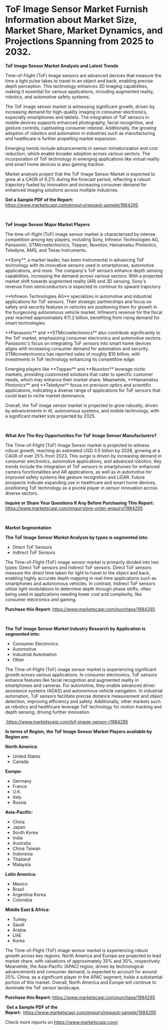 <p><h1>ToF Image Sensor Market Furnish Information about Market Size, Market Share, Market Dynamics, and Projections Spanning from 2025 to 2032.</h1></p><p><strong>ToF Image Sensor Market Analysis and Latest Trends</strong></p>
<p><p>Time-of-Flight (ToF) image sensors are advanced devices that measure the time a light pulse takes to travel to an object and back, enabling precise depth perception. This technology enhances 3D imaging capabilities, making it essential for various applications, including augmented reality, robotics, and automotive safety systems. </p><p>The ToF image sensor market is witnessing significant growth, driven by increasing demand for high-quality imaging in consumer electronics, especially smartphones and tablets. The integration of ToF sensors in mobile devices supports enhanced photography, facial recognition, and gesture controls, captivating consumer interest. Additionally, the growing adoption of robotics and automation in industries such as manufacturing and healthcare is further propelling market expansion.</p><p>Emerging trends include advancements in sensor miniaturization and cost reduction, which enable broader adoption across various sectors. The incorporation of ToF technology in emerging applications like virtual reality and smart home devices is also gaining traction. </p><p>Market analysts project that the ToF Image Sensor Market is expected to grow at a CAGR of 6.2% during the forecast period, reflecting a robust trajectory fueled by innovation and increasing consumer demand for enhanced imaging solutions across multiple industries.</p></p>
<p><strong>Get a Sample PDF of the Report:&nbsp;</strong> <a href="https://www.marketscagr.com/enquiry/request-sample/1984295?utm_campaign=3277&utm_medium=2&utm_source=Github&utm_content=ia&utm_term=06042025&utm_id=tof-image-sensor">https://www.marketscagr.com/enquiry/request-sample/1984295</a></p>
<p>&nbsp;</p>
<p><strong>ToF Image Sensor Major Market Players</strong></p>
<p><p>The time-of-flight (ToF) image sensor market is characterized by intense competition among key players, including Sony, Infineon Technologies AG, Panasonic, STMicroelectronics, Toppan, Nuvoton, Hamamatsu Photonics, Teledyne, AMS, and Texas Instruments.</p><p>**Sony**, a market leader, has been instrumental in advancing ToF technology with its innovative sensors used in smartphones, automotive applications, and more. The company's ToF sensors enhance depth sensing capabilities, increasing the demand across various sectors. With a projected market shift towards augmented reality (AR) and 3D sensing, Sony's revenue from semiconductors is expected to continue its upward trajectory.</p><p>**Infineon Technologies AG** specializes in automotive and industrial applications for ToF sensors. Their strategic partnerships and focus on safety and security features in vehicles are positioning them for growth in the burgeoning autonomous vehicle market. Infineon’s revenue for the fiscal year reached approximately €11.2 billion, benefiting from rising demand for smart technologies.</p><p>**Panasonic** and **STMicroelectronics** also contribute significantly to the ToF market, emphasizing consumer electronics and automotive sectors. Panasonic's focus on integrating ToF sensors into smart home devices aligns with increasing consumer demand for automation and security. STMicroelectronics has reported sales of roughly $10 billion, with investments in ToF technology enhancing its competitive edge.</p><p>Emerging players like **Toppan** and **Nuvoton** leverage niche markets, providing customized solutions that cater to specific customer needs, which may enhance their market share. Meanwhile, **Hamamatsu Photonics** and **Teledyne** focus on precision optics and scientific applications, indicating a diverse range of applications for ToF sensors that could lead to niche market dominance.</p><p>Overall, the ToF image sensor market is projected to grow robustly, driven by advancements in AI, autonomous systems, and mobile technology, with a significant market size projected by 2025.</p></p>
<p>&nbsp;</p>
<p><strong>What Are The Key Opportunities For ToF Image Sensor Manufacturers?</strong></p>
<p><p>The Time-of-Flight (ToF) Image Sensor market is projected to witness robust growth, reaching an estimated USD 3.5 billion by 2028, growing at a CAGR of over 25% from 2023. This surge is driven by increasing demand in consumer electronics, automotive applications, and advanced robotics. Key trends include the integration of ToF sensors in smartphones for enhanced camera functionalities and AR applications, as well as in automotive for improved safety systems like gesture recognition and LiDAR. Future prospects indicate expanding use in healthcare and smart home devices, positioning ToF technology as a pivotal player in sensor innovation across diverse sectors.</p></p>
<p><strong>Inquire or Share Your Questions If Any Before Purchasing This Report:</strong> <a href="https://www.marketscagr.com/enquiry/pre-order-enquiry/1984295?utm_campaign=3277&utm_medium=2&utm_source=Github&utm_content=ia&utm_term=06042025&utm_id=tof-image-sensor">https://www.marketscagr.com/enquiry/pre-order-enquiry/1984295</a></p>
<p>&nbsp;</p>
<p><strong>Market Segmentation</strong></p>
<p><strong>The ToF Image Sensor Market Analysis by types is segmented into:</strong></p>
<p><ul><li>Direct ToF Sensors</li><li>Indirect ToF Sensors</li></ul></p>
<p><p>The Time-of-Flight (ToF) image sensor market is primarily divided into two types: Direct ToF sensors and Indirect ToF sensors. Direct ToF sensors measure the direct time taken for light to travel to the object and back, enabling highly accurate depth mapping in real-time applications such as smartphones and autonomous vehicles. In contrast, Indirect ToF sensors utilize light modulations to determine depth through phase shifts, often being used in applications needing lower cost and complexity, like consumer electronics and gaming.</p></p>
<p><strong>Purchase this Report:&nbsp;</strong><a href="https://www.marketscagr.com/purchase/1984295?utm_campaign=3277&utm_medium=2&utm_source=Github&utm_content=ia&utm_term=06042025&utm_id=tof-image-sensor">https://www.marketscagr.com/purchase/1984295</a></p>
<p>&nbsp;</p>
<p><strong>The ToF Image Sensor Market Industry Research by Application is segmented into:</strong></p>
<p><ul><li>Consumer Electronics</li><li>Automotive</li><li>Industrial Automation</li><li>Other</li></ul></p>
<p><p>The Time-of-Flight (ToF) image sensor market is experiencing significant growth across various applications. In consumer electronics, ToF sensors enhance features like facial recognition and augmented reality in smartphones and cameras. For automotive, they enable advanced driver assistance systems (ADAS) and autonomous vehicle navigation. In industrial automation, ToF sensors facilitate precise distance measurement and object detection, improving efficiency and safety. Additionally, other markets such as robotics and healthcare leverage ToF technology for motion tracking and depth sensing, driving further innovation.</p></p>
<p><a href="https://www.marketscagr.com/tof-image-sensor-r1984295?utm_campaign=3277&utm_medium=2&utm_source=Github&utm_content=ia&utm_term=06042025&utm_id=tof-image-sensor">&nbsp;https://www.marketscagr.com/tof-image-sensor-r1984295</a></p>
<p><strong>In terms of Region, the ToF Image Sensor Market Players available by Region are:</strong></p>
<p>
    <p> <strong> North America: </strong>
        <ul>
            <li>United States</li>
            <li>Canada</li>
        </ul>
        </p> 
    <p> <strong> Europe: </strong>
        <ul>
            <li>Germany</li>
            <li>France</li>
            <li>U.K.</li>
            <li>Italy</li>
            <li>Russia</li>
        </ul>
        </p> 
    <p> <strong> Asia-Pacific: </strong>
        <ul>
            <li>China</li>
            <li>Japan</li>
            <li>South Korea</li>
            <li>India</li>
            <li>Australia</li>
            <li>China Taiwan</li>
            <li>Indonesia</li>
            <li>Thailand</li>
            <li>Malaysia</li>
        </ul>
        </p> 
    <p> <strong> Latin America: </strong>
        <ul>
            <li>Mexico</li>
            <li>Brazil</li>
            <li>Argentina Korea</li>
            <li>Colombia</li>
        </ul>
        </p> 
    <p> <strong> Middle East & Africa: </strong>
        <ul>
            <li>Turkey</li>
            <li>Saudi</li>
            <li>Arabia</li>
            <li>UAE</li>
            <li>Korea</li>
        </ul>
    </p>
    </p>
<p><p>The Time-of-Flight (ToF) image sensor market is experiencing robust growth across key regions. North America and Europe are projected to lead market share, with valuations of approximately 35% and 30%, respectively. Meanwhile, the Asia-Pacific (APAC) region, driven by technological advancements and consumer demand, is expected to account for around 25%. China, as a significant player in the APAC segment, holds a substantial portion of this market. Overall, North America and Europe will continue to dominate the ToF sensor landscape.</p></p>
<p><strong>Purchase this Report: </strong><a href="https://www.marketscagr.com/purchase/1984295?utm_campaign=3277&utm_medium=2&utm_source=Github&utm_content=ia&utm_term=06042025&utm_id=tof-image-sensor">https://www.marketscagr.com/purchase/1984295</a></p>
<p>&nbsp;<strong>Get a Sample PDF of the Report:&nbsp;&nbsp;</strong><a href="https://www.marketscagr.com/enquiry/request-sample/1984295?utm_campaign=3277&utm_medium=2&utm_source=Github&utm_content=ia&utm_term=06042025&utm_id=tof-image-sensor">https://www.marketscagr.com/enquiry/request-sample/1984295</a></p>
<p><strong></strong></p>
<p>Check more reports on <a href="https://www.marketscagr.com/?utm_campaign=3277&utm_medium=2&utm_source=Github&utm_content=ia&utm_term=06042025&utm_id=tof-image-sensor">https://www.marketscagr.com/</a></p>